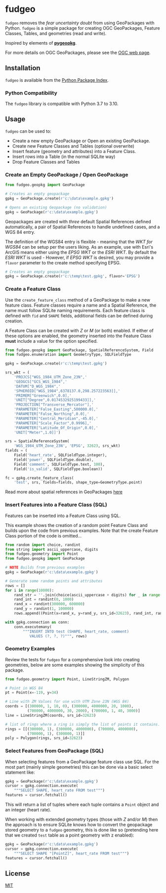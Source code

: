 # fudgeo

`fudgeo` removes the *fear uncertainty doubt* from using GeoPackages with 
Python. `fudgeo` is a simple package for creating OGC GeoPackages, Feature 
Classes, Tables, and geometries (read and write).

Inspired by elements of [**pygeopkg**](https://github.com/realiii/pygeopkg).

For more details on OGC GeoPackages, please see the [OGC web page](http://www.geopackage.org/).


## Installation

`fudgeo` is available from the [Python Package Index](https://pypi.org/project/fudgeo/).


### Python Compatibility

The `fudgeo` library is compatible with Python 3.7 to 3.10.


## Usage

`fudgeo` can be used to: 
* Create a new empty GeoPackage or Open an existing GeoPackage.
* Create new Feature Classes and Tables (optional overwrite)
* Insert feature (geometry and attributes) into a Feature Class.
* Insert rows into a Table (in the normal SQLite way)
* Drop Feature Classes and Tables


### Create an Empty GeoPackage / Open GeoPackage

```python
from fudgeo.geopkg import GeoPackage

# Creates an empty geopackage
gpkg = GeoPackage.create(r'c:\data\example.gpkg')

# Opens an existing Geopackage (no validation)
gpkg = GeoPackage(r'c:\data\example.gpkg')
```

Geopackages are created with *three* default Spatial References defined
automatically, a pair of Spatial References to handle undefined cases,
and a WGS 84 entry. 

The definition of the WGS84 entry is flexible - meaning that the 
*WKT for WGS84* can be setup per the users liking. As an example, 
use with Esri's ArcGIS means either using the *EPSG WKT* or the *ESRI WKT*. By
default the *ESRI WKT* is used - However, if *EPSG WKT* is desired, you
may provide a ``flavor`` parameter to the create method specifying EPSG.

```python
# Creates an empty geopackage
gpkg = GeoPackage.create(r'c:\temp\test.gpkg', flavor='EPSG')
```


### Create a Feature Class

Use the `create_feature_class` method of a GeoPackage to make
a new feature class.  Feature classes require a name and a Spatial 
Reference, the name must follow SQLite naming requirements.  Each
feature class is defined with `fid` and `SHAPE` fields, additional
fields can be defined during creation.

A Feature Class can be created with *Z* or *M* (or both) enabled. If 
either of these options are enabled, the geometry inserted into the 
Feature Class **must** include a value for the option specified.

```python
from fudgeo.geopkg import GeoPackage, SpatialReferenceSystem, Field
from fudgeo.enumeration import GeometryType, SQLFieldType

gpkg = GeoPackage.create(r'c:\temp\test.gpkg')

srs_wkt = (
    'PROJCS["WGS_1984_UTM_Zone_23N",'
    'GEOGCS["GCS_WGS_1984",'
    'DATUM["D_WGS_1984",'
    'SPHEROID["WGS_1984",6378137.0,298.257223563]],'
    'PRIMEM["Greenwich",0.0],'
    'UNIT["Degree",0.0174532925199433]],'
    'PROJECTION["Transverse_Mercator"],'
    'PARAMETER["False_Easting",500000.0],'
    'PARAMETER["False_Northing",0.0],'
    'PARAMETER["Central_Meridian",-45.0],'
    'PARAMETER["Scale_Factor",0.9996],'
    'PARAMETER["Latitude_Of_Origin",0.0],'
    'UNIT["Meter",1.0]]')

srs = SpatialReferenceSystem(
    'WGS_1984_UTM_Zone_23N', 'EPSG', 32623, srs_wkt)
fields = (
    Field('heart_rate', SQLFieldType.integer),
    Field('power', SQLFieldType.double),
    Field('comment', SQLFieldType.text, 100),
    Field('is_valid', SQLFieldType.boolean))

fc = gpkg.create_feature_class(
    'test', srs, fields=fields, shape_type=GeometryType.point)
```

Read more about spatial references in GeoPackages [here](https://github.com/realiii/pygeopkg/blob/master/README.md#about-spatial-references-for-geopackages)


### Insert Features into a Feature Class (SQL)

Features can be inserted into a Feature Class using SQL.

This example shows the creation of a random point Feature Class and
builds upon the code from previous examples. Note that the create Feature Class
portion of the code is omitted...

```python
from random import choice, randint
from string import ascii_uppercase, digits
from fudgeo.geometry import Point
from fudgeo.geopkg import GeoPackage

# NOTE Builds from previous examples 
gpkg = GeoPackage(r'c:\data\example.gpkg')

# Generate some random points and attributes
rows = []
for i in range(10000):
    rand_str = ''.join(choice(ascii_uppercase + digits) for _ in range(10))
    rand_int = randint(0, 1000)
    rand_x = randint(300000, 600000)
    rand_y = randint(1, 100000)
    rows.append((Point(x=rand_x, y=rand_y, srs_id=32623), rand_int, rand_str))

with gpkg.connection as conn:
    conn.executemany(
        """INSERT INTO test (SHAPE, heart_rate, comment) 
           VALUES (?, ?, ?)""", rows)
```


### Geometry Examples

Review the tests for `fudgeo` for a comprehensive look into 
creating geometries, below are some examples showing the simplicity
of this package.


```python
from fudgeo.geometry import Point, LineStringZM, Polygon

# Point in WGS 84
pt = Point(x=-119, y=34)

# Line with ZM Values for use with UTM Zone 23N (WGS 84)
coords = [(300000, 1, 10, 0), (300000, 4000000, 20, 1000),
          (700000, 4000000, 30, 2000), (700000, 1, 40, 3000)]
line = LineStringZM(coords, srs_id=32623)

# list of rings where a ring is simply the list of points it contains.
rings = [[(300000, 1), (300000, 4000000), (700000, 4000000),
          (700000, 1), (300000, 1)]]
poly = Polygon(rings, srs_id=32623)
```

### Select Features from GeoPackage (SQL)

When selecting features from a GeoPackage feature class use SQL.  For 
the most part (mainly simple geometries) this can be done via a basic
select statement like:

```python
gpkg = GeoPackage(r'c:\data\example.gpkg')
cursor = gpkg.connection.execute(
    """SELECT SHAPE, heart_rate FROM test""")
features = cursor.fetchall()
```

This will return a list of tuples where each tuple contains a `Point`
object and an integer (heart rate).

When working with extended geometry types (those with *Z* and/or *M*) 
then the approach is to ensure SQLite knows how to convert the 
geopackage stored geometry to a `fudgeo` geometry, this is done like
so (pretending here that we created `test` table as a point geometry
with z enabled):

```python
gpkg = GeoPackage(r'c:\data\example.gpkg')
cursor = gpkg.connection.execute(
    """SELECT SHAPE "[PointZ]", heart_rate FROM test""")
features = cursor.fetchall()
```


## License

[MIT](https://choosealicense.com/licenses/mit/)

